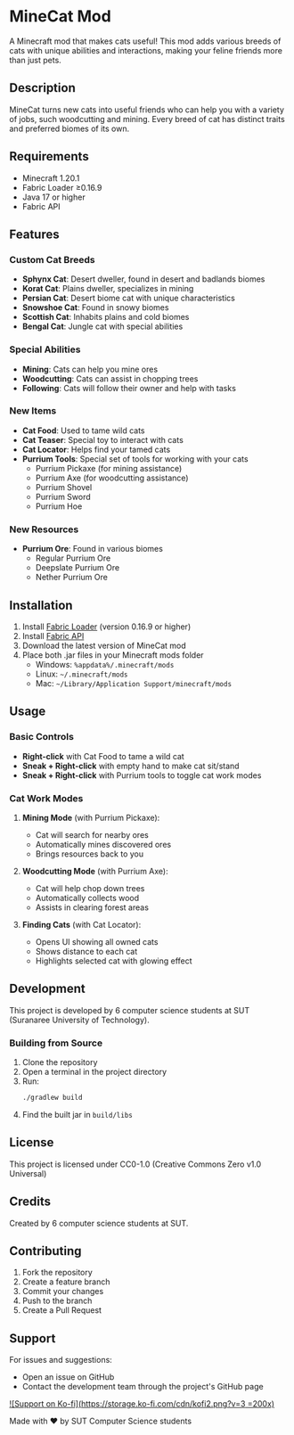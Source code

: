 # MineCat Mod

A Minecraft mod that makes cats useful! This mod adds various breeds of cats with unique abilities and interactions, making your feline friends more than just pets.

## Description

MineCat turns new cats into useful friends who can help you with a variety of jobs, such woodcutting and mining. Every breed of cat has distinct traits and preferred biomes of its own.

## Requirements

- Minecraft 1.20.1
- Fabric Loader ≥0.16.9
- Java 17 or higher
- Fabric API

## Features

### Custom Cat Breeds
- **Sphynx Cat**: Desert dweller, found in desert and badlands biomes
- **Korat Cat**: Plains dweller, specializes in mining
- **Persian Cat**: Desert biome cat with unique characteristics
- **Snowshoe Cat**: Found in snowy biomes
- **Scottish Cat**: Inhabits plains and cold biomes
- **Bengal Cat**: Jungle cat with special abilities

### Special Abilities
- **Mining**: Cats can help you mine ores
- **Woodcutting**: Cats can assist in chopping trees
- **Following**: Cats will follow their owner and help with tasks

### New Items
- **Cat Food**: Used to tame wild cats
- **Cat Teaser**: Special toy to interact with cats
- **Cat Locator**: Helps find your tamed cats
- **Purrium Tools**: Special set of tools for working with your cats
  - Purrium Pickaxe (for mining assistance)
  - Purrium Axe (for woodcutting assistance)
  - Purrium Shovel
  - Purrium Sword
  - Purrium Hoe

### New Resources
- **Purrium Ore**: Found in various biomes
  - Regular Purrium Ore
  - Deepslate Purrium Ore
  - Nether Purrium Ore

## Installation

1. Install [Fabric Loader](https://fabricmc.net/use/) (version 0.16.9 or higher)
2. Install [Fabric API](https://www.curseforge.com/minecraft/mc-mods/fabric-api)
3. Download the latest version of MineCat mod
4. Place both .jar files in your Minecraft mods folder
   - Windows: `%appdata%/.minecraft/mods`
   - Linux: `~/.minecraft/mods`
   - Mac: `~/Library/Application Support/minecraft/mods`

## Usage

### Basic Controls
- **Right-click** with Cat Food to tame a wild cat
- **Sneak + Right-click** with empty hand to make cat sit/stand
- **Sneak + Right-click** with Purrium tools to toggle cat work modes

### Cat Work Modes
1. **Mining Mode** (with Purrium Pickaxe):
   - Cat will search for nearby ores
   - Automatically mines discovered ores
   - Brings resources back to you

2. **Woodcutting Mode** (with Purrium Axe):
   - Cat will help chop down trees
   - Automatically collects wood
   - Assists in clearing forest areas

3. **Finding Cats** (with Cat Locator):
   - Opens UI showing all owned cats
   - Shows distance to each cat
   - Highlights selected cat with glowing effect

## Development

This project is developed by 6 computer science students at SUT (Suranaree University of Technology).

### Building from Source
1. Clone the repository
2. Open a terminal in the project directory
3. Run:
   ```bash
   ./gradlew build
   ```
4. Find the built jar in `build/libs`

## License

This project is licensed under CC0-1.0 (Creative Commons Zero v1.0 Universal)

## Credits

Created by 6 computer science students at SUT.

## Contributing

1. Fork the repository
2. Create a feature branch
3. Commit your changes
4. Push to the branch
5. Create a Pull Request

## Support

For issues and suggestions:
- Open an issue on GitHub
- Contact the development team through the project's GitHub page

[![Support on Ko-fi](https://storage.ko-fi.com/cdn/kofi2.png?v=3 =200x)](https://ko-fi.com/coriumcake)

Made with ❤️ by SUT Computer Science students
